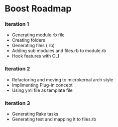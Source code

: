 # Boost Roadmap

### Iteration 1

  - Generating module.rb file
  - Creating folders
  - Generating files (.rb)
  - Adding sub modules and files.rb to module.rb
  - Hook features with CLI

### Iteration 2

  - Refactoring and moving to microkernal arch style
  - Implimenting Plug-in concept
  - Using yml file as template file
  
### Iteration 3

  - Generating Rake tasks
  - Generating test and mapping it to files.rb
